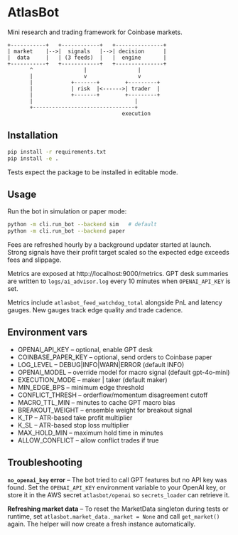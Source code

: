 # AtlasBot

Mini research and trading framework for Coinbase markets.

```
+-----------+   +------------+   +---------------+
| market    |-->|  signals   |-->| decision      |
|  data     |   | (3 feeds)  |   |  engine       |
+-----------+   +------------+   +---------------+
       ^                |                |
       |                v                v
       |            +-------+        +---------+
       |            | risk  |<------>| trader  |
       |            +-------+        +---------+
       |                                |
       +--------------------------------+
                                    execution
```

## Installation

```bash
pip install -r requirements.txt
pip install -e .
```

Tests expect the package to be installed in editable mode.

## Usage

Run the bot in simulation or paper mode:

```bash
python -m cli.run_bot --backend sim   # default
python -m cli.run_bot --backend paper
```

Fees are refreshed hourly by a background updater started at launch.
Strong signals have their profit target scaled so the expected edge exceeds
fees and slippage.

Metrics are exposed at http://localhost:9000/metrics. GPT desk summaries are
written to `logs/ai_advisor.log` every 10 minutes when `OPENAI_API_KEY` is set.

Metrics include `atlasbot_feed_watchdog_total` alongside PnL and latency gauges.
New gauges track edge quality and trade cadence.

## Environment vars

* OPENAI_API_KEY      – optional, enable GPT desk
* COINBASE_PAPER_KEY  – optional, send orders to Coinbase paper
* LOG_LEVEL           – DEBUG|INFO|WARN|ERROR (default INFO)
* OPENAI_MODEL        – override model for macro signal (default gpt-4o-mini)
* EXECUTION_MODE      – maker | taker (default maker)
* MIN_EDGE_BPS        – minimum edge threshold
* CONFLICT_THRESH     – orderflow/momentum disagreement cutoff
* MACRO_TTL_MIN       – minutes to cache GPT macro bias
* BREAKOUT_WEIGHT     – ensemble weight for breakout signal
* K_TP                – ATR-based take profit multiplier
* K_SL                – ATR-based stop loss multiplier
* MAX_HOLD_MIN        – maximum hold time in minutes
* ALLOW_CONFLICT      – allow conflict trades if true

## Troubleshooting

**`no_openai_key` error** – The bot tried to call GPT features but no API key
was found. Set the `OPENAI_API_KEY` environment variable to your OpenAI key, or
store it in the AWS secret `atlasbot/openai` so `secrets_loader` can retrieve
it.

**Refreshing market data** – To reset the MarketData singleton during tests or
runtime, set `atlasbot.market_data._market = None` and call `get_market()`
again. The helper will now create a fresh instance automatically.
